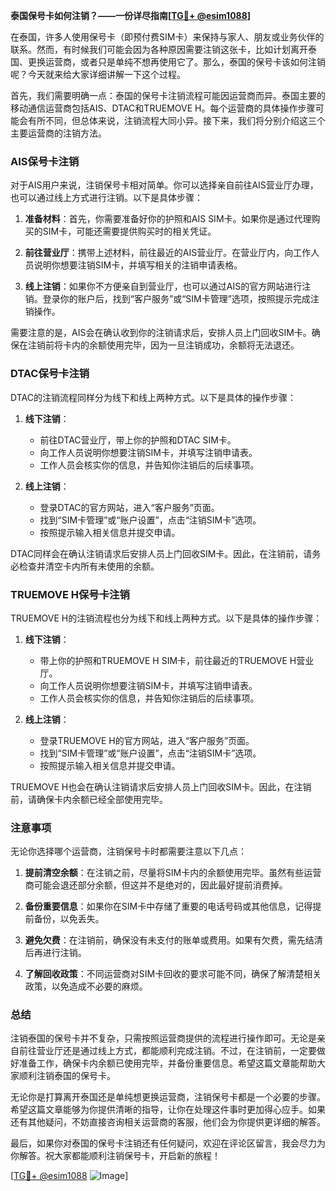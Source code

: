 **泰国保号卡如何注销？——一份详尽指南[[TG💪+ @esim1088](https://t.me/s/esim1088)]**

在泰国，许多人使用保号卡（即预付费SIM卡）来保持与家人、朋友或业务伙伴的联系。然而，有时候我们可能会因为各种原因需要注销这张卡，比如计划离开泰国、更换运营商，或者只是单纯不想再使用它了。那么，泰国的保号卡该如何注销呢？今天就来给大家详细讲解一下这个过程。

首先，我们需要明确一点：泰国的保号卡注销流程可能因运营商而异。泰国主要的移动通信运营商包括AIS、DTAC和TRUEMOVE H。每个运营商的具体操作步骤可能会有所不同，但总体来说，注销流程大同小异。接下来，我们将分别介绍这三个主要运营商的注销方法。

### AIS保号卡注销

对于AIS用户来说，注销保号卡相对简单。你可以选择亲自前往AIS营业厅办理，也可以通过线上方式进行注销。以下是具体步骤：

1. **准备材料**：首先，你需要准备好你的护照和AIS SIM卡。如果你是通过代理购买的SIM卡，可能还需要提供购买时的相关凭证。
   
2. **前往营业厅**：携带上述材料，前往最近的AIS营业厅。在营业厅内，向工作人员说明你想要注销SIM卡，并填写相关的注销申请表格。

3. **线上注销**：如果你不方便亲自到营业厅，也可以通过AIS的官方网站进行注销。登录你的账户后，找到“客户服务”或“SIM卡管理”选项，按照提示完成注销操作。

需要注意的是，AIS会在确认收到你的注销请求后，安排人员上门回收SIM卡。确保在注销前将卡内的余额使用完毕，因为一旦注销成功，余额将无法退还。

### DTAC保号卡注销

DTAC的注销流程同样分为线下和线上两种方式。以下是具体的操作步骤：

1. **线下注销**：
   - 前往DTAC营业厅，带上你的护照和DTAC SIM卡。
   - 向工作人员说明你想要注销SIM卡，并填写注销申请表。
   - 工作人员会核实你的信息，并告知你注销后的后续事项。

2. **线上注销**：
   - 登录DTAC的官方网站，进入“客户服务”页面。
   - 找到“SIM卡管理”或“账户设置”，点击“注销SIM卡”选项。
   - 按照提示输入相关信息并提交申请。

DTAC同样会在确认注销请求后安排人员上门回收SIM卡。因此，在注销前，请务必检查并清空卡内所有未使用的余额。

### TRUEMOVE H保号卡注销

TRUEMOVE H的注销流程也分为线下和线上两种方式。以下是具体的操作步骤：

1. **线下注销**：
   - 带上你的护照和TRUEMOVE H SIM卡，前往最近的TRUEMOVE H营业厅。
   - 向工作人员说明你想要注销SIM卡，并填写注销申请表。
   - 工作人员会核实你的信息，并告知你注销后的后续事项。

2. **线上注销**：
   - 登录TRUEMOVE H的官方网站，进入“客户服务”页面。
   - 找到“SIM卡管理”或“账户设置”，点击“注销SIM卡”选项。
   - 按照提示输入相关信息并提交申请。

TRUEMOVE H也会在确认注销请求后安排人员上门回收SIM卡。因此，在注销前，请确保卡内余额已经全部使用完毕。

### 注意事项

无论你选择哪个运营商，注销保号卡时都需要注意以下几点：

1. **提前清空余额**：在注销之前，尽量将SIM卡内的余额使用完毕。虽然有些运营商可能会退还部分余额，但这并不是绝对的，因此最好提前消费掉。

2. **备份重要信息**：如果你在SIM卡中存储了重要的电话号码或其他信息，记得提前备份，以免丢失。

3. **避免欠费**：在注销前，确保没有未支付的账单或费用。如果有欠费，需先结清后再进行注销。

4. **了解回收政策**：不同运营商对SIM卡回收的要求可能不同，确保了解清楚相关政策，以免造成不必要的麻烦。

### 总结

注销泰国的保号卡并不复杂，只需按照运营商提供的流程进行操作即可。无论是亲自前往营业厅还是通过线上方式，都能顺利完成注销。不过，在注销前，一定要做好准备工作，确保卡内余额已使用完毕，并备份重要信息。希望这篇文章能帮助大家顺利注销泰国的保号卡。

无论你是打算离开泰国还是单纯想更换运营商，注销保号卡都是一个必要的步骤。希望这篇文章能够为你提供清晰的指导，让你在处理这件事时更加得心应手。如果还有其他疑问，不妨直接咨询相关运营商的客服，他们会为你提供更详细的解答。

最后，如果你对泰国的保号卡注销还有任何疑问，欢迎在评论区留言，我会尽力为你解答。祝大家都能顺利注销保号卡，开启新的旅程！

[[TG💪+ @esim1088](https://t.me/s/esim1088) ![Image](https://i.postimg.cc/4NQfJmqS/Snipaste-2025-05-13-00-14-12.png)]
